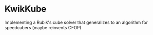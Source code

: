 # KwikKube
Implementing a Rubik's cube solver that generalizes to an algorithm for speedcubers (maybe reinvents CFOP)
